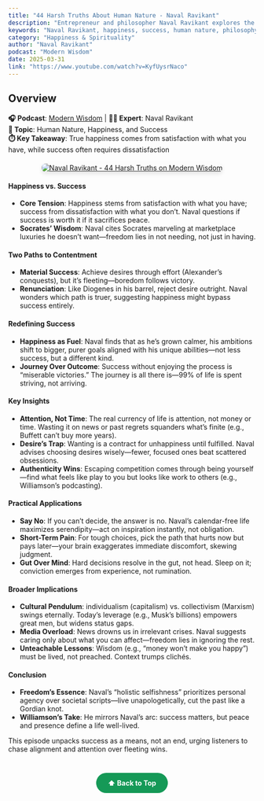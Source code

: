 ```yaml
---
title: "44 Harsh Truths About Human Nature - Naval Ravikant"
description: "Entrepreneur and philosopher Naval Ravikant explores the tension between happiness and success, sharing insights on human nature, satisfaction, and freedom."
keywords: "Naval Ravikant, happiness, success, human nature, philosophy, satisfaction, Modern Wisdom, Chris Williamson"
category: "Happiness & Spirituality"
author: "Naval Ravikant"
podcast: "Modern Wisdom"
date: 2025-03-31
link: "https://www.youtube.com/watch?v=KyfUysrNaco"
---
```


## Overview

**🎧 Podcast**: [Modern Wisdom](https://www.youtube.com/playlist?list=PLkL7BvJXiqSQu3i72hSrG4vUkDuaneHuB) | **👨‍💼 Expert**: Naval Ravikant  
**🎯 Topic**: Human Nature, Happiness, and Success  
**⏱️ Key Takeaway**: True happiness comes from satisfaction with what you have, while success often requires dissatisfaction

<div style="text-align: center; margin: 20px 0;">
  <a href="https://www.youtube.com/watch?v=KyfUysrNaco" target="_blank" rel="noopener noreferrer">
    <img src="https://img.youtube.com/vi/KyfUysrNaco/maxresdefault.jpg" alt="Naval Ravikant - 44 Harsh Truths on Modern Wisdom" style="max-width: 100%; border-radius: 8px; box-shadow: 0 4px 8px rgba(0,0,0,0.1);">
  </a>
</div>

#### **Happiness vs. Success**
- **Core Tension**: Happiness stems from satisfaction with what you have; success from dissatisfaction with what you don’t. Naval questions if success is worth it if it sacrifices peace.
- **Socrates’ Wisdom**: Naval cites Socrates marveling at marketplace luxuries he doesn’t want—freedom lies in not needing, not just in having.

#### **Two Paths to Contentment**
- **Material Success**: Achieve desires through effort (Alexander’s conquests), but it’s fleeting—boredom follows victory.
- **Renunciation**: Like Diogenes in his barrel, reject desire outright. Naval wonders which path is truer, suggesting happiness might bypass success entirely.

#### **Redefining Success**
- **Happiness as Fuel**: Naval finds that as he’s grown calmer, his ambitions shift to bigger, purer goals aligned with his unique abilities—not less success, but a different kind.
- **Journey Over Outcome**: Success without enjoying the process is “miserable victories.” The journey is all there is—99% of life is spent striving, not arriving.

#### **Key Insights**
- **Attention, Not Time**: The real currency of life is attention, not money or time. Wasting it on news or past regrets squanders what’s finite (e.g., Buffett can’t buy more years).
- **Desire’s Trap**: Wanting is a contract for unhappiness until fulfilled. Naval advises choosing desires wisely—fewer, focused ones beat scattered obsessions.
- **Authenticity Wins**: Escaping competition comes through being yourself—find what feels like play to you but looks like work to others (e.g., Williamson’s podcasting).

#### **Practical Applications**
- **Say No**: If you can’t decide, the answer is no. Naval’s calendar-free life maximizes serendipity—act on inspiration instantly, not obligation.
- **Short-Term Pain**: For tough choices, pick the path that hurts now but pays later—your brain exaggerates immediate discomfort, skewing judgment.
- **Gut Over Mind**: Hard decisions resolve in the gut, not head. Sleep on it; conviction emerges from experience, not rumination.

#### **Broader Implications**
- **Cultural Pendulum**: individualism (capitalism) vs. collectivism (Marxism) swings eternally. Today’s leverage (e.g., Musk’s billions) empowers great men, but widens status gaps.
- **Media Overload**: News drowns us in irrelevant crises. Naval suggests caring only about what you can affect—freedom lies in ignoring the rest.
- **Unteachable Lessons**: Wisdom (e.g., “money won’t make you happy”) must be lived, not preached. Context trumps clichés.

#### **Conclusion**
- **Freedom’s Essence**: Naval’s “holistic selfishness” prioritizes personal agency over societal scripts—live unapologetically, cut the past like a Gordian knot.
- **Williamson’s Take**: He mirrors Naval’s arc: success matters, but peace and presence define a life well-lived.

This episode unpacks success as a means, not an end, urging listeners to chase alignment and attention over fleeting wins.

<div style="text-align: center; margin: 40px 0;">
  <a href="#" style="background: #159957; color: white; padding: 12px 24px; border-radius: 25px; text-decoration: none; font-weight: bold; display: inline-block; transition: all 0.3s ease;" onmouseover="this.style.background='#1e7e34'; this.style.transform='translateY(-2px)'" onmouseout="this.style.background='#159957'; this.style.transform='translateY(0)'">
    ⬆️ Back to Top
  </a>
</div>